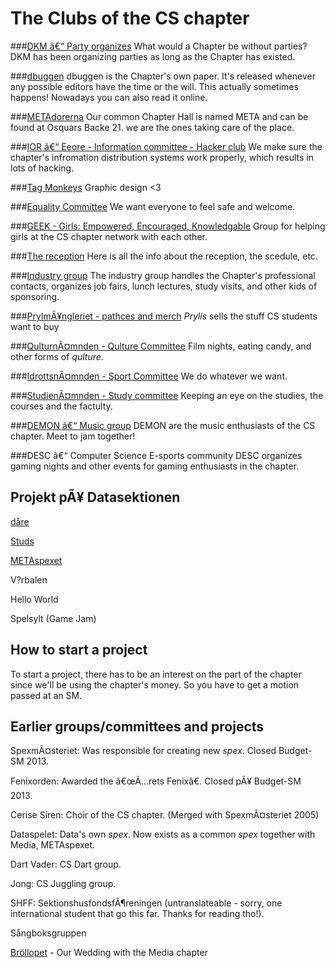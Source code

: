 # The Clubs of the CS chapter

###[DKM â€“ Party organizes](/en/clubs/dkm)
What would a Chapter be without parties? DKM has been organizing parties as long as the Chapter has existed.

###[dbuggen](http://dbu.gg)
dbuggen is the Chapter's own paper. It's released whenever any possible editors have the time or the will. This actually sometimes happens! Nowadays you can also read it online.

###[METAdorerna](/en/clubs/metadorerna)
Our common Chapter Hall is named META and can be found at Osquars Backe 21. we are the ones taking care of the place.

###[IOR â€“ Eeore - Information committee - Hacker club](/en/clubs/informationsorganet)
We make sure the chapter's infromation distribution systems work properly, which results in lots of hacking.


###[Tag Monkeys](/en/clubs/tag-monkeys)
Graphic design <3

###[Equality Committee](/en/clubs/jamlikhetsnamnden)
We want everyone to feel safe and welcome.

###[GEEK - Girls: Empowered, Encouraged, Knowledgable](/en/clubs/geek)
Group for helping girls at the CS chapter network with each other.

###[The reception](/en/clubs/mottagningen)
Here is all the info about the reception, the scedule, etc.

###[Industry group](/en/clubs/naringslivsgruppen)
The industry group handles the Chapter's professional contacts, organizes job fairs, lunch lectures, study visits, and other kids of sponsoring.

###[PrylmÃ¥ngleriet - pathces and merch](/en/clubs/prylmangleriet)
_Prylis_ sells the stuff CS students want to buy

###[QulturnÃ¤mnden - Qulture Committee](/en/clubs/qulturnamnden)
Film nights, eating candy, and other forms of _qulture_.

###[IdrottsnÃ¤mnden - Sport Committee](/en/clubs/idrottsnamnden)
We do whatever we want.

###[StudienÃ¤mnden - Study committee](/en/clubs/studienamnden)
Keeping an eye on the studies, the courses and the factulty.

###[DEMON â€“ Music group](/en/clubs/demon)
DEMON are the music enthusiasts of the CS chapter. Meet to jam together!

###DESC â€“ Computer Science E-sports community
DESC organizes gaming nights and other events for gaming enthusiasts in the chapter.

## Projekt pÃ¥ Datasektionen

[dåre](http://dåre.se)

[Studs](https://studieresan.se)

[METAspexet](http://metaspexet.se)

V?rbalen

Hello World

Spelsylt (Game Jam)

## How to start a project
To start a project, there has to be an interest on the part of the chapter since we'll be using the chapter's money.
So you have to get a motion passed at an SM.

## Earlier groups/committees and projects

SpexmÃ¤steriet: Was responsible for creating new _spex_. Closed Budget-SM 2013.

Fenixorden: Awarded the â€œÃ…rets Fenixâ€. Closed pÃ¥ Budget-SM 2013.

Cerise Siren: Choir of the CS chapter. (Merged with SpexmÃ¤steriet 2005)

Dataspelet: Data's own _spex_. Now exists as a common _spex_ together with Media, METAspexet.

Dart Vader: CS Dart group.

Jong: CS Juggling group.

SHFF: SektionshusfondsfÃ¶reningen (untranslateable - sorry, one international student that go this far. Thanks for reading tho!).

Sångboksgruppen

[Bröllopet](https://www.facebook.com/brollopet2017) - Our Wedding with the Media chapter
